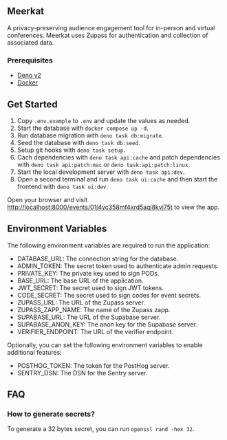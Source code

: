 ## Meerkat

A privacy-preserving audience engagement tool for in-person and virtual
conferences. Meerkat uses Zupass for authentication and collection of associated
data.

### Prerequisites

- [Deno v2](https://deno.land/)
- [Docker](https://www.docker.com/)

## Get Started

1. Copy `.env.example` to `.env` and update the values as needed.
2. Start the database with `docker compose up -d`.
3. Run database migration with `deno task db:migrate`.
4. Seed the database with `deno task db:seed`.
5. Setup git hooks with `deno task setup`.
6. Cach dependencies with `deno task api:cache` and patch dependencies with
   `deno task api:patch:mac` or `deno task:api:patch:linux`.
7. Start the local development server with `deno task api:dev`.
8. Open a second terminal and run `deno task ui:cache` and then start the
   frontend with `deno task ui:dev`.

Open your browser and visit
[http://localhost:8000/events/01j4yc358mf4xrd5aqj8kvj75t](http://localhost:8000/events/01j4yc358mf4xrd5aqj8kvj75t)
to view the app.

## Environment Variables

The following environment variables are required to run the application:

- DATABASE_URL: The connection string for the database.
- ADMIN_TOKEN: The secret token used to authenticate admin requests.
- PRIVATE_KEY: The private key used to sign PODs.
- BASE_URL: The base URL of the application.
- JWT_SECRET: The secret used to sign JWT tokens.
- CODE_SECRET: The secret used to sign codes for event secrets.
- ZUPASS_URL: The URL of the Zupass server.
- ZUPASS_ZAPP_NAME: The name of the Zupass zapp.
- SUPABASE_URL: The URL of the Supabase server.
- SUPABASE_ANON_KEY: The anon key for the Supabase server.
- VERIFIER_ENDPOINT: The URL of the verifier endpoint.

Optionally, you can set the following environment variables to enable additional
features:

- POSTHOG_TOKEN: The token for the PostHog server.
- SENTRY_DSN: The DSN for the Sentry server.

## FAQ

### How to generate secrets?

To generate a 32 bytes secret, you can run `openssl rand -hex 32`.
